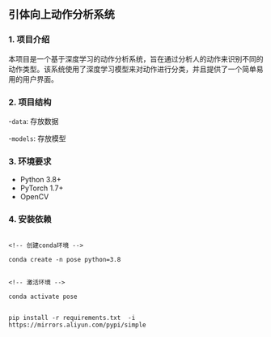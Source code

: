 
## 引体向上动作分析系统

### 1. 项目介绍

本项目是一个基于深度学习的动作分析系统，旨在通过分析人的动作来识别不同的动作类型。该系统使用了深度学习模型来对动作进行分类，并且提供了一个简单易用的用户界面。

### 2. 项目结构

-`data`: 存放数据

-`models`: 存放模型

### 3. 环境要求

- Python 3.8+
- PyTorch 1.7+
- OpenCV

### 4. 安装依赖

```

<!-- 创建conda环境 -->

conda create -n pose python=3.8


<!-- 激活环境 -->

conda activate pose


pip install -r requirements.txt  -i https://mirrors.aliyun.com/pypi/simple

```
